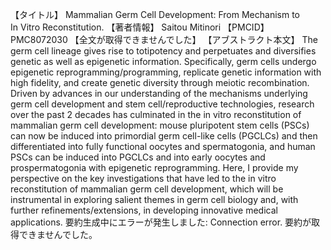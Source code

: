 【タイトル】
Mammalian Germ Cell Development: From Mechanism to In Vitro Reconstitution.
【著者情報】
Saitou Mitinori
【PMCID】
PMC8072030
【全文が取得できませんでした】
【アブストラクト本文】
The germ cell lineage gives rise to totipotency and perpetuates and diversifies genetic as well as epigenetic information. Specifically, germ cells undergo epigenetic reprogramming/programming, replicate genetic information with high fidelity, and create genetic diversity through meiotic recombination. Driven by advances in our understanding of the mechanisms underlying germ cell development and stem cell/reproductive technologies, research over the past 2 decades has culminated in the in vitro reconstitution of mammalian germ cell development: mouse pluripotent stem cells (PSCs) can now be induced into primordial germ cell-like cells (PGCLCs) and then differentiated into fully functional oocytes and spermatogonia, and human PSCs can be induced into PGCLCs and into early oocytes and prospermatogonia with epigenetic reprogramming. Here, I provide my perspective on the key investigations that have led to the in vitro reconstitution of mammalian germ cell development, which will be instrumental in exploring salient themes in germ cell biology and, with further refinements/extensions, in developing innovative medical applications.
要約生成中にエラーが発生しました: Connection error.
要約が取得できませんでした。